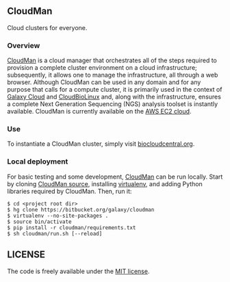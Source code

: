 ## CloudMan

Cloud clusters for everyone.

### Overview

[CloudMan][1] is a cloud manager that orchestrates all of the steps required
to provision a complete cluster environment on a cloud infrastructure;
subsequently, it allows one to manage the infrastructure, all through a web 
browser. Although CloudMan can be used in any domain and for any purpose that
calls for a compute cluster, it is primarily used in the context of [Galaxy Cloud][4]
and [CloudBioLinux][5] and, along with the infrastructure, ensures a complete 
Next Generation Sequencing (NGS) analysis toolset is instantly available.
CloudMan is currently available on the [AWS EC2 cloud][6].

### Use

To instantiate a CloudMan cluster, simply visit [biocloudcentral.org][7].

### Local deployment
For basic testing and some development, [CloudMan][1] can be run locally.
Start by cloning [CloudMan source][3], installing [virtualenv][2], and
adding Python libraries required by CloudMan. Then, run it:

    $ cd <project root dir>
    $ hg clone https://bitbucket.org/galaxy/cloudman
    $ virtualenv --no-site-packages .
    $ source bin/activate
    $ pip install -r cloudman/requirements.txt
    $ sh cloudman/run.sh [--reload]

[1]: https://usecloudman.org/
[2]: https://github.com/pypa/virtualenv
[3]: https://bitbucket.org/galaxy/cloudman
[4]: http://www.nature.com/nbt/journal/v29/n11/full/nbt.2028.html
[5]: http://cloudbiolinux.org/
[6]: http://aws.amazon.com/ec2/
[7]: http://biocloudcentral.org/

## LICENSE

The code is freely available under the [MIT license][l1].

[l1]: http://www.opensource.org/licenses/mit-license.html

